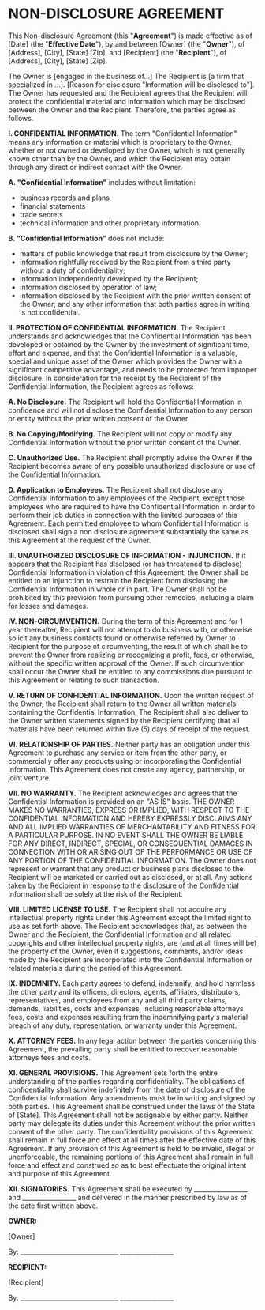   
NON-DISCLOSURE AGREEMENT 
========================
  
This Non-disclosure Agreement (this "**Agreement**") is made effective as of \[Date\] (the "**Effective Date**"), by and between \[Owner\] (the "**Owner**"), of \[Address\], \[City\], \[State\] \[Zip\], and \[Recipient\] (the "**Recipient**"), of \[Address\], \[City\], \[State\] \[Zip\]. 
  
The Owner is \[engaged in the business of...\] The Recipient is \[a firm that specialized in ...\]. \[Reason for disclosure "Information will be disclosed to"\]. The Owner has requested and the Recipient agrees that the Recipient will protect the confidential material and information which may be disclosed between the Owner and the Recipient. Therefore, the parties agree as follows. 
  
**I. CONFIDENTIAL INFORMATION.** The term "Confidential Information" means any information or material which is proprietary to the Owner, whether or not owned or developed by the Owner, which is not generally known other than by the Owner, and which the Recipient may obtain through any direct or indirect contact with the Owner. 
  
**A. "Confidential Information"** includes without limitation: 
  
- business records and plans 
- financial statements 
- trade secrets 
- technical information and other proprietary information. 
  
**B. "Confidential Information"** does not include: 
  
- matters of public knowledge that result from disclosure by the Owner; 
- information rightfully received by the Recipient from a third party without a duty of confidentiality; 
- information independently developed by the Recipient; 
- information disclosed by operation of law; 
- information disclosed by the Recipient with the prior written consent of the Owner; and any other information that both parties agree in writing is not confidential. 
  
**II. PROTECTION OF CONFIDENTIAL INFORMATION.** The Recipient understands and acknowledges that the Confidential Information has been developed or obtained by the Owner by the investment of significant time, effort and expense, and that the Confidential Information is a valuable, special and unique asset of the Owner which provides the Owner with a significant competitive advantage, and needs to be protected from improper disclosure. In consideration for the receipt by the Recipient of the Confidential Information, the Recipient agrees as follows: 
  
**A. No Disclosure.** The Recipient will hold the Confidential Information in confidence and will not disclose the Confidential Information to any person or entity without the prior written consent of the Owner. 
  
**B. No Copying/Modifying.** The Recipient will not copy or modify any Confidential Information without the prior written consent of the Owner. 
  
**C. Unauthorized Use.** The Recipient shall promptly advise the Owner if the Recipient becomes aware of any possible unauthorized disclosure or use of the Confidential Information. 
  
**D. Application to Employees.** The Recipient shall not disclose any Confidential Information to any employees of the Recipient, except those employees who are required to have the Confidential Information in order to perform their job duties in connection with the limited purposes of this Agreement. Each permitted employee to whom Confidential Information is disclosed shall sign a non disclosure agreement substantially the same as this Agreement at the request of the Owner. 
  
**III. UNAUTHORIZED DISCLOSURE OF INFORMATION - INJUNCTION.** If it appears that the Recipient has disclosed (or has threatened to disclose) Confidential Information in violation of this Agreement, the Owner shall be entitled to an injunction to restrain the Recipient from disclosing the Confidential Information in whole or in part. The Owner shall not be prohibited by this provision from pursuing other remedies, including a claim for losses and damages. 
  
**IV. NON-CIRCUMVENTION.** During the term of this Agreement and for 1 year thereafter, Recipient will not attempt to do business with, or otherwise solicit any business contacts found or otherwise referred by Owner to Recipient for the purpose of circumventing, the result of which shall be to prevent the Owner from realizing or recognizing a profit, fees, or otherwise, without the specific written approval of the Owner. If such circumvention shall occur the Owner shall be entitled to any commissions due pursuant to this Agreement or relating to such transaction. 
  
**V. RETURN OF CONFIDENTIAL INFORMATION.** Upon the written request of the Owner, the Recipient shall return to the Owner all written materials containing the Confidential Information. The Recipient shall also deliver to the Owner written statements signed by the Recipient certifying that all materials have been returned within five (5) days of receipt of the request. 
  
**VI. RELATIONSHIP OF PARTIES.** Neither party has an obligation under this Agreement to purchase any service or item from the other party, or commercially offer any products using or incorporating the Confidential Information. This Agreement does not create any agency, partnership, or joint venture. 
  
**VII. NO WARRANTY.** The Recipient acknowledges and agrees that the Confidential Information is provided on an "AS IS" basis. THE OWNER MAKES NO WARRANTIES, EXPRESS OR IMPLIED, WITH RESPECT TO THE CONFIDENTIAL INFORMATION AND HEREBY EXPRESSLY DISCLAIMS ANY AND ALL IMPLIED WARRANTIES OF MERCHANTABILITY AND FITNESS FOR A PARTICULAR PURPOSE. IN NO EVENT SHALL THE OWNER BE LIABLE FOR ANY DIRECT, INDIRECT, SPECIAL, OR CONSEQUENTIAL DAMAGES IN CONNECTION WITH OR ARISING OUT OF THE PERFORMANCE OR USE OF ANY PORTION OF THE CONFIDENTIAL INFORMATION. The Owner does not represent or warrant that any product or business plans disclosed to the Recipient will be marketed or carried out as disclosed, or at all. Any actions taken by the Recipient in response to the disclosure of the Confidential Information shall be solely at the risk of the Recipient. 
  
**VIII. LIMITED LICENSE TO USE.** The Recipient shall not acquire any intellectual property rights under this Agreement except the limited right to use as set forth above. The Recipient acknowledges that, as between the Owner and the Recipient, the Confidential Information and all related copyrights and other intellectual property rights, are (and at all times will be) the property of the Owner, even if suggestions, comments, and/or ideas made by the Recipient are incorporated into the Confidential Information or related materials during the period of this Agreement. 
  
**IX. INDEMNITY.** Each party agrees to defend, indemnify, and hold harmless the other party and its officers, directors, agents, affiliates, distributors, representatives, and employees from any and all third party claims, demands, liabilities, costs and expenses, including reasonable attorneys fees, costs and expenses resulting from the indemnifying party's material breach of any duty, representation, or warranty under this Agreement. 
  
**X. ATTORNEY FEES.** In any legal action between the parties concerning this Agreement, the prevailing party shall be entitled to recover reasonable attorneys fees and costs. 
  
**XI. GENERAL PROVISIONS.** This Agreement sets forth the entire understanding of the parties regarding confidentiality. The obligations of confidentiality shall survive indefinitely from the date of disclosure of the Confidential Information. Any amendments must be in writing and signed by both parties. This Agreement shall be construed under the laws of the State of \[State\]. This Agreement shall not be assignable by either party. Neither party may delegate its duties under this Agreement without the prior written consent of the other party. The confidentiality provisions of this Agreement shall remain in full force and effect at all times after the effective date of this Agreement. If any provision of this Agreement is held to be invalid, illegal or unenforceable, the remaining portions of this Agreement shall remain in full force and effect and construed so as to best effectuate the original intent and purpose of this Agreement. 
  
**XII. SIGNATORIES.** This Agreement shall be executed by _________________ and _________________ and delivered in the manner prescribed by law as of the date first written above. 
  
  
  
**OWNER:**

\[Owner\] 
  
  
  
By:	_______________________________ 
    _________________ 
  
  
  
**RECIPIENT:**

\[Recipient\] 
  
By:	_______________________________ 
    _________________ 

